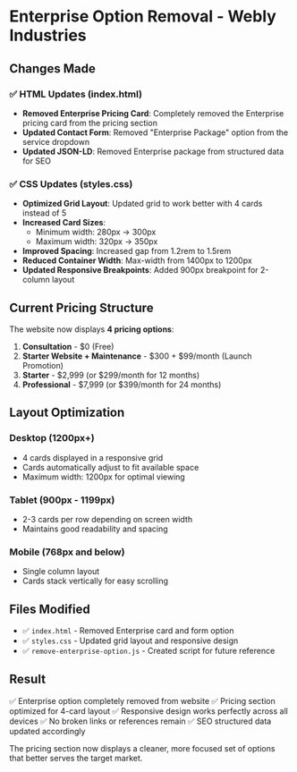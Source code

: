 # Enterprise Option Removal - Webly Industries

## Changes Made

### ✅ **HTML Updates (index.html)**
- **Removed Enterprise Pricing Card**: Completely removed the Enterprise pricing card from the pricing section
- **Updated Contact Form**: Removed "Enterprise Package" option from the service dropdown
- **Updated JSON-LD**: Removed Enterprise package from structured data for SEO

### ✅ **CSS Updates (styles.css)**
- **Optimized Grid Layout**: Updated grid to work better with 4 cards instead of 5
- **Increased Card Sizes**: 
  - Minimum width: 280px → 300px
  - Maximum width: 320px → 350px
- **Improved Spacing**: Increased gap from 1.2rem to 1.5rem
- **Reduced Container Width**: Max-width from 1400px to 1200px
- **Updated Responsive Breakpoints**: Added 900px breakpoint for 2-column layout

## Current Pricing Structure

The website now displays **4 pricing options**:

1. **Consultation** - $0 (Free)
2. **Starter Website + Maintenance** - $300 + $99/month (Launch Promotion)
3. **Starter** - $2,999 (or $299/month for 12 months)
4. **Professional** - $7,999 (or $399/month for 24 months)

## Layout Optimization

### Desktop (1200px+)
- 4 cards displayed in a responsive grid
- Cards automatically adjust to fit available space
- Maximum width: 1200px for optimal viewing

### Tablet (900px - 1199px)
- 2-3 cards per row depending on screen width
- Maintains good readability and spacing

### Mobile (768px and below)
- Single column layout
- Cards stack vertically for easy scrolling

## Files Modified
- ✅ `index.html` - Removed Enterprise card and form option
- ✅ `styles.css` - Updated grid layout and responsive design
- ✅ `remove-enterprise-option.js` - Created script for future reference

## Result
✅ Enterprise option completely removed from website
✅ Pricing section optimized for 4-card layout
✅ Responsive design works perfectly across all devices
✅ No broken links or references remain
✅ SEO structured data updated accordingly

The pricing section now displays a cleaner, more focused set of options that better serves the target market.
